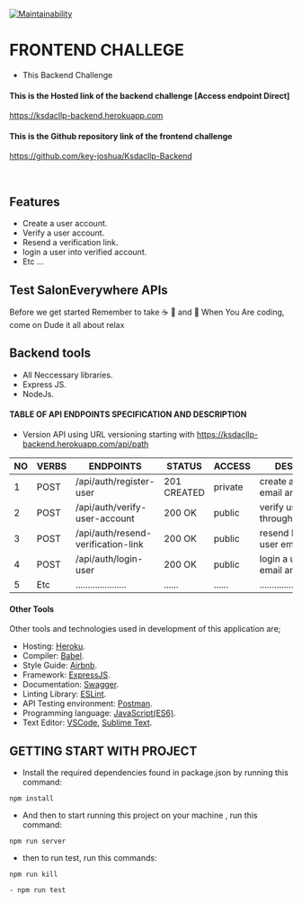 [![Maintainability](https://api.codeclimate.com/v1/badges/46ec829a6c58d122a657/maintainability)](https://codeclimate.com/github/key-joshua/Ksdacllp-Backend/maintainability)
# FRONTEND CHALLEGE

- This Backend Challenge

#### This is the Hosted link of the backend challenge [Access endpoint Direct]

https://ksdacllp-backend.herokuapp.com

#### This is the Github repository link of the frontend challenge 

https://github.com/key-joshua/Ksdacllp-Backend

<br>

## Features

- Create a user account.
- Verify a user account.
- Resend a verification link.
- login a user into verified account.
- Etc ...

## Test SalonEverywhere APIs

Before we get started Remember to take  :coffee:   :pizza:  and :dancer:   When You Are coding, come on Dude it all about relax

## Backend tools

 - All Neccessary libraries.
 - Express JS.
 - NodeJs.


#### TABLE OF API ENDPOINTS SPECIFICATION AND DESCRIPTION

- Version API using URL versioning starting with https://ksdacllp-backend.herokuapp.com/api/path  


|NO  | VERBS  | ENDPOINTS                            | STATUS       | ACCESS      | DESCRIPTION                                |
|----|--------|--------------------------------------|--------------|-------------|--------------------------------------------|
| 1  | POST   | /api/auth/register-user              | 201 CREATED  | private     | create a user with email and password      |
| 2  | POST   | /api/auth/verify-user-account        | 200 OK       | public      | verify user account through emailed link   |
| 3  | POST   | /api/auth/resend-verification-link   | 200 OK       | public      | resend link through user email             |
| 4  | POST   | /api/auth/login-user                 | 200 OK       | public      | login a user with email and password       |
| 5  | Etc    | .....................                | ......       | ......      | ......................................     |


#### Other Tools

Other tools and technologies used in development of this application are;
- Hosting: [Heroku](https://heroku.com/).
- Compiler: [Babel](https://babeljs.io/).
- Style Guide: [Airbnb](https://airbnb.io/projects/javascript/).
- Framework: [ExpressJS](http://expressjs.com/).
- Documentation: [Swagger](https://swagger.io/).
- Linting Library: [ESLint](https://eslint.org/).
- API Testing environment: [Postman](https://www.getpostman.com).
- Programming language: [JavaScript(ES6)](https://developer.mozilla.org/en-US/docs/Web/JavaScript/).
- Text Editor: [VSCode](https://code.visualstudio.com), [Sublime Text](https://www.sublimetext.com/).

## GETTING START WITH PROJECT

- Install the required dependencies found in package.json by running this command:
 ```
npm install
 ```
- And then to start running  this project on your machine , run this command:
 ```
npm run server
 ```
- then to run test, run this commands:
 ```
npm run kill
```
 ```
- npm run test
```
